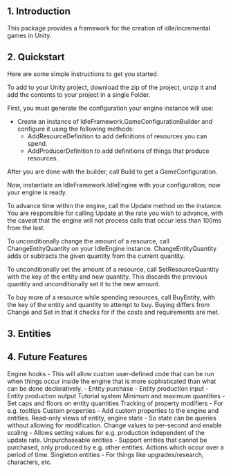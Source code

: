 ## 1. Introduction
This package provides a framework for the creation of idle/incremental games in Unity.

## 2. Quickstart
Here are some simple instructions to get you started.

To add to your Unity project, download the zip of the project, unzip it and add the contents to your project in a single Folder.

First, you must generate the configuration your engine instance will use:

* Create an instance of IdleFramework.GameConfigurationBuilder and configure it using the following methods:
	* AddResourceDefinition to add definitions of resources you can spend.
	* AddProducerDefinition to add definitions of things that produce resources.

After you are done with the builder, call Build to get a GameConfiguration.

Now, instantiate an IdleFramework.IdleEngine with your configuration; now your engine is ready.

To advance time within the engine, call the Update method on the instance. You are responsible for calling Update at the rate you wish to advance, with the caveat that the engine will not process calls that occur less than 100ms from the last.

To unconditionally change the amount of a resource, call ChangeEntityQuantity on your IdleEngine instance. ChangeEntityQuantity adds or subtracts the given quantity from the current quantity.

To unconditionally set the amount of a resource, call SetResourceQuantity with the key of the entity and new quantity. This discards the previous quantity and unconditionally set it to the new amount.

To buy more of a resource while spending resources, call BuyEntity, with the key of the entity and quantity to attempt to buy. Buying differs from Change and Set in that it checks for if the costs and requirements are met.

## 3. Entities


## 4. Future Features
Engine hooks - This will allow custom user-defined code that can be run when things occur inside the engine that is more sophisticated than what can be done declaratively.
	- Entity purchase
	- Entity production input
	- Entity production output
Tutorial system
Minimum and maximum quantities - Set caps and floors on entity quantities
Tracking of property modifiers - For e.g. tooltips
Custom properties - Add custom properties to the engine and entities.
Read-only views of entity, engine state - So state can be queries without allowing for modification.
Change values to per-second and enable scaling - Allows setting values for e.g. production independent of the update rate.
Unpurchaseable entities - Support entities that cannot be purchased, only produced by e.g. other entities.
Actions which occur over a period of time.
Singleton entities - For things like upgrades/research, characters, etc.